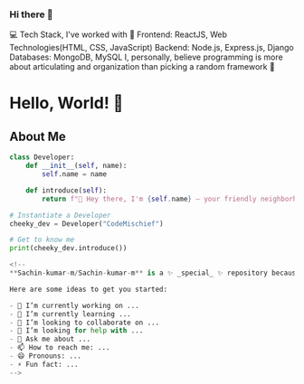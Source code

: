 ### Hi there 👋

💻 Tech Stack, I've worked with 🧰
Frontend: ReactJS, Web Technologies(HTML, CSS, JavaScript)
Backend: Node.js, Express.js, Django
Databases: MongoDB, MySQL
I, personally, believe programming is more about articulating and organization than picking a random framework 🤷

# Hello, World! 👋

## About Me

```python
class Developer:
    def __init__(self, name):
        self.name = name

    def introduce(self):
        return f"👾 Hey there, I'm {self.name} – your friendly neighborhood coder! 🚀"

# Instantiate a Developer
cheeky_dev = Developer("CodeMischief")

# Get to know me
print(cheeky_dev.introduce())

<!--
**Sachin-kumar-m/Sachin-kumar-m** is a ✨ _special_ ✨ repository because its `README.md` (this file) appears on your GitHub profile.

Here are some ideas to get you started:

- 🔭 I’m currently working on ...
- 🌱 I’m currently learning ...
- 👯 I’m looking to collaborate on ...
- 🤔 I’m looking for help with ...
- 💬 Ask me about ...
- 📫 How to reach me: ...
- 😄 Pronouns: ...
- ⚡ Fun fact: ...
-->

